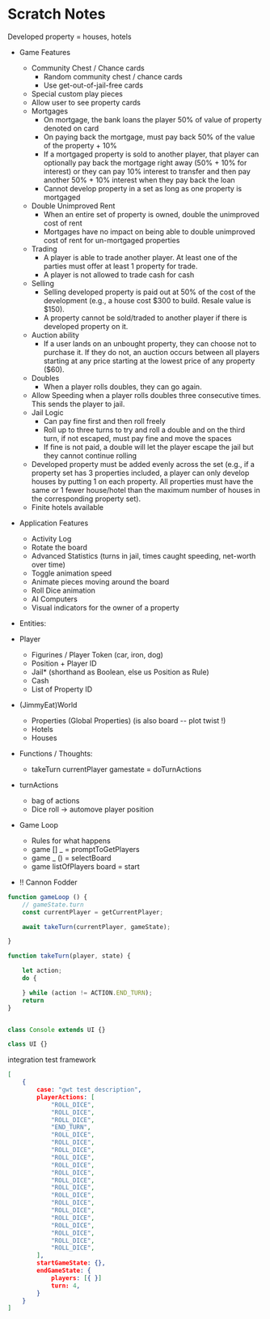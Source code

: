 # Scratch Notes
Developed property = houses, hotels


- Game Features
  - Community Chest / Chance cards
    - Random community chest / chance cards
    - Use get-out-of-jail-free cards
  - Special custom play pieces
  - Allow user to see property cards
  - Mortgages
    - On mortgage, the bank loans the player 50% of value of property denoted on card
    - On paying back the mortgage, must pay back 50% of the value of the property + 10%
    - If a mortgaged property is sold to another player, that player can optionally pay back the mortgage right away (50% + 10% for interest) or they can pay 10% interest to transfer and then pay another 50% + 10% interest when they pay back the loan
    - Cannot develop property in a set as long as one property is mortgaged
  - Double Unimproved Rent
    - When an entire set of property is owned, double the unimproved cost of rent
    - Mortgages have no impact on being able to double unimproved cost of rent for un-mortgaged properties
  - Trading
    - A player is able to trade another player. At least one of the parties must offer at least 1 property for trade.
    - A player is not allowed to trade cash for cash
  - Selling
    - Selling developed property is paid out at 50% of the cost of the development (e.g., a house cost $300 to build. Resale value is $150).
    - A property cannot be sold/traded to another player if there is developed property on it.
  - Auction ability
    - If a user lands on an unbought property, they can choose not to purchase it. If they do not, an auction occurs between all players starting at any price starting at the lowest price of any property ($60). 
  - Doubles
    - When a player rolls doubles, they can go again.
  - Allow Speeding when a player rolls doubles three consecutive times. This sends the player to jail.
  - Jail Logic
    - Can pay fine first and then roll freely
    - Roll up to three turns to try and roll a double and on the third turn, if not escaped, must pay fine and move the spaces
    - If fine is not paid, a double will let the player escape the jail but they cannot continue rolling
  - Developed property must be added evenly across the set (e.g., if a property set has 3 properties included, a player can only develop houses by putting 1 on each property. All properties must have the same or 1 fewer house/hotel than the maximum number of houses in the corresponding property set).
  - Finite hotels available

- Application Features
  - Activity Log
  - Rotate the board
  - Advanced Statistics (turns in jail, times caught speeding, net-worth over time)
  - Toggle animation speed
  - Animate pieces moving around the board
  - Roll Dice animation
  - AI Computers
  - Visual indicators for the owner of a property

- Entities:
- Player
  - Figurines / Player Token (car, iron, dog)
  - Position + Player ID
  - Jail* (shorthand as Boolean, else us Position as Rule)
  - Cash
  - List of Property ID

- (JimmyEat)World
  - Properties (Global Properties) (is also board -- plot twist !)
  - Hotels
  - Houses

- Functions / Thoughts:
  - takeTurn currentPlayer gamestate = doTurnActions

- turnActions
  - bag of actions
  - Dice roll -> automove player position

- Game Loop
  - Rules for what happens
  - game [] _ = promptToGetPlayers
  - game _ () = selectBoard
  - game listOfPlayers board = start

- !! Cannon Fodder
```js 
function gameLoop () {
    // gameState.turn
    const currentPlayer = getCurrentPlayer; 

    await takeTurn(currentPlayer, gameState);

}

function takeTurn(player, state) {

    let action; 
    do {

    } while (action != ACTION.END_TURN);
    return 
}
```

```js

class Console extends UI {}

class UI {}

```

integration test framework
```json
[
    {
        case: "gwt test description",
        playerActions: [
            "ROLL_DICE",
            "ROLL_DICE",
            "ROLL_DICE",
            "END_TURN",
            "ROLL_DICE",
            "ROLL_DICE",
            "ROLL_DICE",
            "ROLL_DICE",
            "ROLL_DICE",
            "ROLL_DICE",
            "ROLL_DICE",
            "ROLL_DICE",
            "ROLL_DICE",
            "ROLL_DICE",
            "ROLL_DICE",
            "ROLL_DICE",
            "ROLL_DICE",
            "ROLL_DICE",
            "ROLL_DICE",
            "ROLL_DICE",
        ],
        startGameState: {},
        endGameState: {
            players: [{ }]
            turn: 4,
        }
    }
]
```